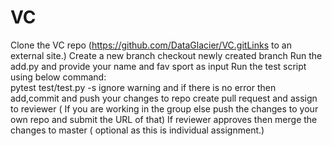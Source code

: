 # VC
Clone the VC repo (https://github.com/DataGlacier/VC.gitLinks to an external site.)
Create a new branch
checkout newly created branch
Run the add.py and provide your name and fav sport as input
Run the test script using below command:      
pytest test/test.py -s
ignore warning and if there is no error then add,commit and push your changes to repo
create pull request and assign to reviewer ( If you are working in the group else push the changes to your own repo and submit the URL of that)
If reviewer approves then merge the changes to master ( optional as this is individual assignment.)
